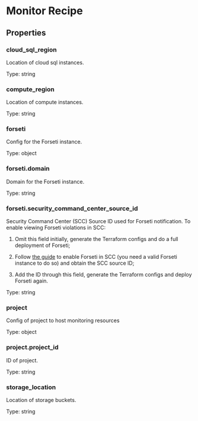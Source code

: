 # Monitor Recipe

## Properties

### cloud_sql_region

Location of cloud sql instances.

Type: string

### compute_region

Location of compute instances.

Type: string

### forseti

Config for the Forseti instance.

Type: object

### forseti.domain

Domain for the Forseti instance.

Type: string

### forseti.security_command_center_source_id

Security Command Center (SCC) Source ID used for Forseti notification.
To enable viewing Forseti violations in SCC:

1) Omit this field initially, generate the Terraform configs and do a
full deployment of Forseti;

2) Follow
[the guide](https://forsetisecurity.org/docs/v2.23/configure/notifier/#cloud-scc-notification)
to enable Forseti in SCC (you need a valid Forseti instance to do so)
and obtain the SCC source ID;

3) Add the ID through this field, generate the Terraform configs and
deploy Forseti again.

Type: string

### project

Config of project to host monitoring resources

Type: object

### project.project_id

ID of project.

Type: string

### storage_location

Location of storage buckets.

Type: string
